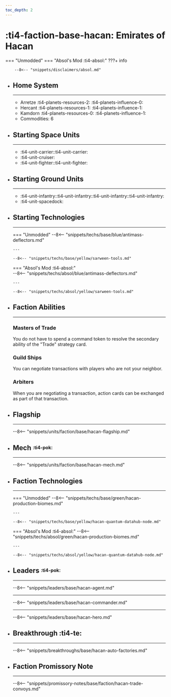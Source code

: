 ```yaml
---
toc_depth: 2
---
```


# :ti4-faction-base-hacan: Emirates of Hacan
=== "Unmodded"
=== "Absol's Mod :ti4-absol:" 
    ???+ info

        --8<-- "snippets/disclaimers/absol.md"

<div class="grid cards" markdown>

-   ## __Home System__

    ---

    * Arretze :ti4-planets-resources-2: :ti4-planets-influence-0:
    * Hercant :ti4-planets-resources-1: :ti4-planets-influence-1:
    * Kamdorn :ti4-planets-resources-0: :ti4-planets-influence-1:
    * Commodities: 6

</div>

<div class="grid cards" markdown>

-   ## __Starting Space Units__

    ---

    * :ti4-unit-carrier::ti4-unit-carrier:
    * :ti4-unit-cruiser:
    * :ti4-unit-fighter::ti4-unit-fighter:

-   ## __Starting Ground Units__

    ---

    * :ti4-unit-infantry::ti4-unit-infantry::ti4-unit-infantry::ti4-unit-infantry:
    * :ti4-unit-spacedock:

-   ## __Starting Technologies__

    ---
    === "Unmodded"
        --8<-- "snippets/techs/base/blue/antimass-deflectors.md"

        ---

        --8<-- "snippets/techs/base/yellow/sarween-tools.md"

    === "Absol's Mod :ti4-absol:"  
        --8<-- "snippets/techs/absol/blue/antimass-deflectors.md"

        ---

        --8<-- "snippets/techs/absol/yellow/sarween-tools.md"

-   ## __Faction Abilities__

    ---
    ### **Masters of Trade**
    
    You do not have to spend a command token to resolve the secondary ability of the "Trade" strategy card.

    ### **Guild Ships**
    
    You can negotiate transactions with players who are not your neighbor.

    ### **Arbiters**

    When you are negotiating a transaction, action cards can be exchanged as part of that transaction.

-   ## __Flagship__

    ---
    --8<-- "snippets/units/faction/base/hacan-flagship.md"

-   ## __Mech__ <sup><sub>:ti4-pok:</sub></sup>

    ---
    --8<-- "snippets/units/faction/base/hacan-mech.md"

</div>

<div class="grid cards" markdown>

-   ## __Faction Technologies__

    ---
    === "Unmodded"
        --8<-- "snippets/techs/base/green/hacan-production-biomes.md"

        ---

        --8<-- "snippets/techs/base/yellow/hacan-quantum-datahub-node.md"

    === "Absol's Mod :ti4-absol:"
        --8<-- "snippets/techs/absol/green/hacan-production-biomes.md"

        ---

        --8<-- "snippets/techs/absol/yellow/hacan-quantum-datahub-node.md"

-   ## __Leaders__ <sup><sub>:ti4-pok:</sub></sup>

    ---
    
    --8<-- "snippets/leaders/base/hacan-agent.md"

    ---

    --8<-- "snippets/leaders/base/hacan-commander.md"

    ---

    --8<-- "snippets/leaders/base/hacan-hero.md"

- ## __Breakthrough__ :ti4-te:

    ---
    --8<-- "snippets/breakthroughs/base/hacan-auto-factories.md"

-   ## __Faction Promissory Note__

    ---
    --8<-- "snippets/promissory-notes/base/faction/hacan-trade-convoys.md"

</div>